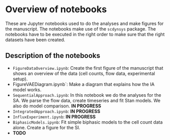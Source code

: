# Overview of notebooks

These are Jupyter notebooks used to do the analyses and make figures for the manuscript.
The notebooks make use of the `scdynsys` package. The notebooks have to be executed in the right 
order to make sure that the right datasets have been created.

## Description of the notebooks

* `FigureDataOverview.ipynb`: Create the first figure of the manuscript that shows
  an overview of the data (cell counts, flow data, experimental setup).
* FigureVAEDiagram.ipynb`: Make a diagram that explains how the IA model works.
* `SequentialApproach.ipynb`: In this notebook we do the analyses for the SA. 
  We parse the flow data, create timeseries and fit Stan models. We also do model
  comparison. **IN PROGRESS**
* `IntegratedApproach.ipynb`: **IN PROGRESS**
* `InfluxExperiment.ipynb`: **IN PROGRESS**
* `BiphasicModels.ipynb`: Fit simple biphasic models to the cell count data alone.
Create a figure for the SI.
* **TODO**
